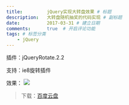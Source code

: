 ```yaml
---
title:         jQuery实现大转盘效果 # 标题
description:   大转盘随机抽奖的代码实现 # 副标题
date:          2017-03-31 # 建立日期
comments:      true  # 开启评论功能
tags: # 标签分类
    - jQuery
---
```


插件：﻿jQueryRotate.2.2

支持：ie8旋转插件

效果：
<img src="../images/jquery/dazhuanpan.jpg">
>下载：[百度云盘](https://pan.baidu.com/s/1gfA8F8f)
